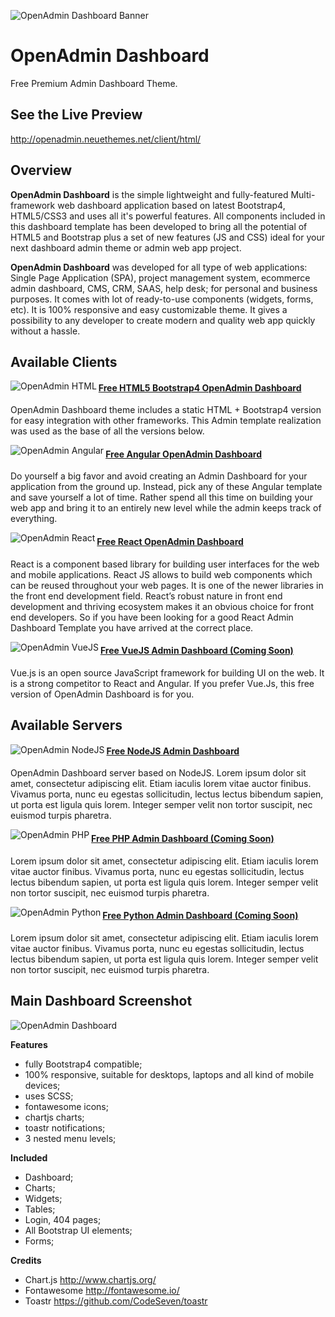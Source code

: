![OpenAdmin Dashboard Banner](https://neuethemes.net/wp-content/uploads/github-slide-02.jpg "OpenAdmin Banner")

# OpenAdmin Dashboard
Free Premium Admin Dashboard Theme.

## See the Live Preview
http://openadmin.neuethemes.net/client/html/

## Overview

**OpenAdmin Dashboard** is the simple lightweight and fully-featured Multi-framework web dashboard application based on latest Bootstrap4, HTML5/CSS3 and uses all it's powerful features. All components included in this dashboard template has been developed to bring all the potential of HTML5 and Bootstrap plus a set of new features (JS and CSS) ideal for your next dashboard admin theme or admin web app project.

**OpenAdmin Dashboard** was developed for all type of web applications: Single Page Application (SPA), project management system, ecommerce admin dashboard, CMS, CRM, SAAS, help desk; for personal and business purposes. It comes with lot of ready-to-use components (widgets, forms, etc). It is 100% responsive and easy customizable theme. It gives a possibility to any developer to create modern and quality web app quickly without a hassle.


## Available Clients

[<img align="left" src="https://neuethemes.net/wp-content/uploads/logos-tech-01-html.jpg" alt="OpenAdmin HTML">](https://github.com/Neuethemes/OpenAdmin-client-Html)

#### [Free HTML5 Bootstrap4 OpenAdmin Dashboard](https://github.com/Neuethemes/OpenAdmin-client-Html)
OpenAdmin Dashboard theme includes a static HTML + Bootstrap4 version for easy integration with other frameworks. This Admin template realization was used as the base of all the versions below.


[<img align="left" src="https://neuethemes.net/wp-content/uploads/logos-tech-02-angular.jpg" alt="OpenAdmin Angular">](https://github.com/Neuethemes/OpenAdmin-client-Angular)

#### [Free Angular OpenAdmin Dashboard](https://github.com/Neuethemes/OpenAdmin-client-Angular)
Do yourself a big favor and avoid creating an Admin Dashboard for your application from the ground up. Instead, pick any of these Angular template and save yourself a lot of time. Rather spend all this time on building your web app and bring it to an entirely new level while the admin keeps track of everything.


[<img align="left" src="https://neuethemes.net/wp-content/uploads/logos-tech-03-react.jpg" alt="OpenAdmin React">](https://github.com/Neuethemes/OpenAdmin-client-React)

#### [Free React OpenAdmin Dashboard](https://github.com/Neuethemes/OpenAdmin-client-React)
React is a component based library for building user interfaces for the web and mobile applications. React JS allows to build web components which can be reused throughout your web pages. It is one of the newer libraries in the front end development field. React’s robust nature in front end development and thriving ecosystem makes it an obvious choice for front end developers. So if you have been looking for a good React Admin Dashboard Template you have arrived at the correct place.


[<img align="left" src="https://neuethemes.net/wp-content/uploads/logos-tech-04-vue.jpg" alt="OpenAdmin VueJS">](https://github.com/Neuethemes/OpenAdmin-client-VueJS)

#### [Free VueJS Admin Dashboard (Coming Soon)](https://github.com/Neuethemes/OpenAdmin-client-VueJS)
Vue.js is an open source JavaScript framework for building UI on the web. It is a strong competitor to React and Angular. If you prefer Vue.Js, this free version of OpenAdmin Dashboard is for you.


## Available Servers

[<img align="left" src="https://neuethemes.net/wp-content/uploads/logos-tech-05-nodejs.jpg" alt="OpenAdmin NodeJS">](https://github.com/Neuethemes/OpenAdmin-server-NodeJS)

#### [Free NodeJS Admin Dashboard](https://github.com/Neuethemes/OpenAdmin-server-NodeJS)
OpenAdmin Dashboard server based on NodeJS.
Lorem ipsum dolor sit amet, consectetur adipiscing elit. Etiam iaculis lorem vitae auctor finibus. Vivamus porta, nunc eu egestas sollicitudin, lectus lectus bibendum sapien, ut porta est ligula quis lorem. Integer semper velit non tortor suscipit, nec euismod turpis pharetra.

[<img align="left" src="https://neuethemes.net/wp-content/uploads/logos-tech-06-php.jpg" alt="OpenAdmin PHP">](https://github.com/Neuethemes/OpenAdmin-server-PHP)

#### [Free PHP Admin Dashboard (Coming Soon)](https://github.com/Neuethemes/OpenAdmin-server-PHP)
Lorem ipsum dolor sit amet, consectetur adipiscing elit. Etiam iaculis lorem vitae auctor finibus. Vivamus porta, nunc eu egestas sollicitudin, lectus lectus bibendum sapien, ut porta est ligula quis lorem. Integer semper velit non tortor suscipit, nec euismod turpis pharetra.

[<img align="left" src="https://neuethemes.net/wp-content/uploads/logos-tech-07-phyton.jpg" alt="OpenAdmin Python">](https://github.com/Neuethemes/OpenAdmin-server-Python)

#### [Free Python Admin Dashboard (Coming Soon)](https://github.com/Neuethemes/OpenAdmin-server-Python)
Lorem ipsum dolor sit amet, consectetur adipiscing elit. Etiam iaculis lorem vitae auctor finibus. Vivamus porta, nunc eu egestas sollicitudin, lectus lectus bibendum sapien, ut porta est ligula quis lorem. Integer semper velit non tortor suscipit, nec euismod turpis pharetra.

## Main Dashboard Screenshot

![OpenAdmin Dashboard](https://neuethemes.net/wp-content/uploads/01-openadmin-screen-01.jpg "OpenAdmin Dashboard")


**Features**
- fully Bootstrap4 compatible;
- 100% responsive, suitable for desktops, laptops and all kind of mobile devices;
- uses SCSS;
- fontawesome icons;
- chartjs charts;
- toastr notifications;
- 3 nested menu levels;


**Included**
- Dashboard;
- Charts;
- Widgets;
- Tables;
- Login, 404 pages;
- All Bootstrap UI elements;
- Forms;


**Credits**
- Chart.js http://www.chartjs.org/
- Fontawesome http://fontawesome.io/
- Toastr https://github.com/CodeSeven/toastr
